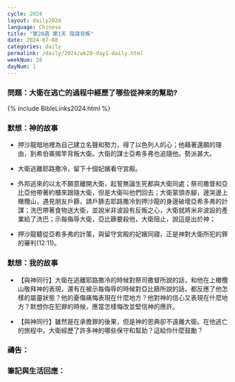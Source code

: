 ```yaml
---
cycle: 2024
layout: daily2024
language: Chinese
title: "第28週 第1天 陰謀背叛"
date: 2024-07-08
categories: daily
permalink: /daily/2024/wk28-day1-daily.html
weekNum: 28
dayNum: 1
---
```


### 問題：大衛在逃亡的過程中經歷了哪些從神來的幫助?

{% include BibleLinks2024.html %}

### 默想：神的故事 
+ 押沙龍暗地裡為自己建立名聲和勢力，得了以色列人的心；他藉著還願的理由，到希伯崙揭竿背叛大衛。大衛的謀士亞希多弗也追隨他。勢派甚大。  

+ 大衛逃離耶路撒冷，留下十個妃嬪看守宮殿。  

+ 外邦逃來的以太不願意離開大衛，起誓無論生死都與大衛同處；祭司撒督和亞比亞他帶著約櫃來跟隨大衛，但是大衛叫他們回去；大衛蒙頭赤腳，邊哭邊上橄欖山，遇見朋友戶篩，請戶篩去耶路撒冷到押沙龍的身邊破壞亞希多弗的計謀；洗巴帶著食物送大衛，並說米非波設有反叛之心，大衛就將米非波設的產業給了洗巴；示每侮辱大衛，亞比篩要殺他，大衛阻止，說這是出於神；  

+ 押沙龍聽從亞希多弗的計策，與留守宮殿的妃嬪同寢，正是神對大衛所犯的罪的審判(12:11)。  

### 默想：我的故事  
+ 【與神同行】大衛在逃離耶路撒冷的時候對祭司撒督所說的話，和他在上橄欖山敬拜神的表現，還有在被示每侮辱的時候對亞比篩所說的話，都反應了他怎樣的屬靈狀態？他的憂傷痛悔表現在什麼地方？他對神的信心又表現在什麼地方？默想你在犯罪的時候，應當怎樣悔改並堅信神的應許。  

+ 【與神同行】雖然是在承擔罪的後果，但是神的恩典卻不遠離大衛。在他逃亡的旅程中，大衛經歷了許多神的哪些保守和幫助？這給你什麼鼓勵？  

### 禱告：

### 筆記與生活回應：

